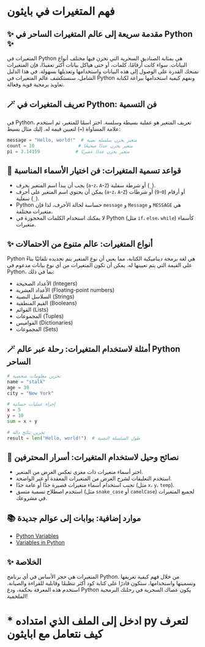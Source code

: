# فهم المتغيرات في بايثون
## ✨ مقدمة سريعة إلى عالم المتغيرات الساحر في Python ✨

المتغيرات في Python هي بمثابة الصناديق السحرية التي تخزن فيها مختلف أنواع البيانات. سواء كانت أرقامًا، كلمات، أو حتى هياكل بيانات أكثر تعقيدًا، فإن المتغيرات تمنحك القدرة على الوصول إلى هذه البيانات واستخدامها وتعديلها بسهولة. في هذا الدليل الشامل، سنستكشف عالم المتغيرات في Python ونفهم كيفية استخدامها ببراعة لكتابة تعاويذ برمجية قوية وفعالة.

## 🪄 تعريف المتغيرات في Python: فن التسمية

في Python، تعريف المتغير هو عملية بسيطة وسلسة. اختر اسمًا للمتغير، ثم استخدم علامة المساواة (`=`) لتعيين قيمة له. إليك مثال بسيط:

```python
message = "Hello, world!"  # متغير يخزن سلسلة نصية
count = 10                # متغير يخزن عددًا صحيحًا
pi = 3.14159             # متغير يخزن عددًا عشريًا
```

## 📜 قواعد تسمية المتغيرات: فن اختيار الأسماء المناسبة

* يجب أن يبدأ اسم المتغير بحرف (`a`-`z`، `A`-`Z`) أو شرطة سفلية (`_`).
* يمكن أن يحتوي اسم المتغير على أحرف (`a`-`z`، `A`-`Z`) أو أرقام (`0`-`9`) أو شرطات سفلية (`_`).
* Python حساسة لحالة الأحرف، لذا فإن `message` و `Message` و `MESSAGE` هي متغيرات مختلفة.
* لا يمكنك استخدام الكلمات المحجوزة في Python (مثل `if`، `else`، `while`) كأسماء متغيرات.

## ✨ أنواع المتغيرات: عالم متنوع من الاحتمالات

Python هي لغة برمجة ديناميكية الكتابة، مما يعني أن نوع المتغير يتم تحديده تلقائيًا بناءً على القيمة التي يتم تعيينها له. يمكن أن تكون المتغيرات من أي نوع بيانات مدعوم في Python، بما في ذلك:

* الأعداد الصحيحة (Integers)
* الأعداد العشرية (Floating-point numbers)
* السلاسل النصية (Strings)
* القيم المنطقية (Booleans)
* القوائم (Lists)
* المجموعات (Tuples)
* القواميس (Dictionaries)
* المجموعات (Sets)

## 🪄 أمثلة لاستخدام المتغيرات: رحلة عبر عالم Python الساحر

```python
# تخزين معلومات شخصية
name = "stalk"
age = 30
city = "New York"

# إجراء عمليات حسابية
x = 5
y = 10
sum = x + y

# تخزين نتائج دالة
result = len("Hello, world!")  # طول السلسلة النصية
```

## 📜 نصائح وحيل لاستخدام المتغيرات: أسرار المحترفين

* اختر أسماء متغيرات ذات مغزى تعكس الغرض من المتغير.
* استخدم التعليقات لشرح الغرض من المتغيرات المعقدة أو غير الواضحة.
* تجنب استخدام أسماء متغيرات قصيرة جدًا أو عامة جدًا (مثل `x`، `y`، `temp`).
* استخدم اصطلاح تسمية متسق (مثل `snake_case` أو `camelCase`) لجميع المتغيرات في مشروعك.

## 📚 موارد إضافية: بوابات إلى عوالم جديدة

* [Python Variables](https://www.w3schools.com/python/python_variables.asp)
* [Variables in Python](https://realpython.com/python-variables/)

## ✨ الخلاصة

المتغيرات هي حجر الأساس في أي برنامج Python. من خلال فهم كيفية تعريفها وتسميتها واستخدامها، ستكون قادرًا على كتابة كود أكثر تنظيمًا وقابلية للقراءة والصيانة. استخدم هذه المعرفة بحكمة، ودع Python يكون عصاك السحرية في رحلتك البرمجية الملحمية!

# * ادخل إلى الملف الذي امتداده py لتعرف كيف نتعامل مع ابايثون
